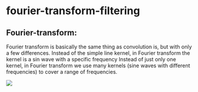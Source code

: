 # fourier-transform-filtering
## Fourier-transform:

Fourier transform is basically the same thing as convolution is, but with only a few differences.
Instead of the simple line kernel, in Fourier transform the kernel is a sin wave with a specific frequency
Instead of just only one kernel, in Fourier transform we use many kernels (sine waves with different frequencies) to cover a range of frequencies.

[<img src="http://www.google.com.au/images/nav_logo7.png">](http://google.com.au/)
